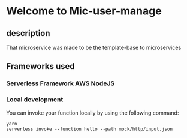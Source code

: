 # Welcome to Mic-user-manage
## description
That microservice was made to be the template-base to microservices

## Frameworks used

### Serverless Framework AWS NodeJS

### Local development

You can invoke your function locally by using the following command:

```
yarn
serverless invoke --function hello --path mock/http/input.json
```

